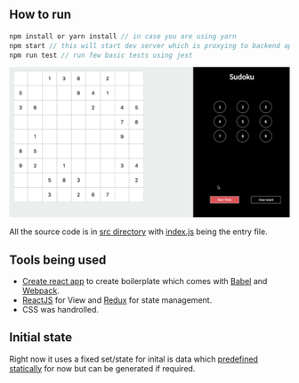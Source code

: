 ## How to run


```javascript
npm install or yarn install // in case you are using yarn
npm start // this will start dev server which is proxying to backend api
npm run test // run few basic tests using jest
```
![alt text](https://raw.githubusercontent.com/swapnilmishra/sudoku/master/screenshot/screen.gif "Demo run screenshot")

All the source code is in [src directory](https://github.com/swapnilmishra/sudoku/tree/master/src) with [index.js](https://github.com/swapnilmishra/sudoku/blob/master/src/index.js) being the entry file.

## Tools being used

* [Create react app](https://github.com/facebookincubator/create-react-app) to create boilerplate which comes with [Babel](babeljs.io) and [Webpack](https://webpack.github.io).
* [ReactJS](https://facebook.github.io/react) for View and [Redux](https://github.com/reactjs/redux) for state management.
* CSS was handrolled.

## Initial state
Right now it uses a fixed set/state for inital is data which [predefined statically](https://github.com/swapnilmishra/sudoku/blob/master/src/Init.js) for now but can be generated if required.
